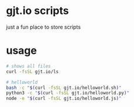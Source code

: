 # gjt.io scripts

just a fun place to store scripts

# usage

```bash
# shows all files
curl -fsSL gjt.io/ls

# helloworld
bash -c "$(curl -fsSL gjt.io/helloworld.sh)"
python3 -c "$(curl -fsSL gjt.io/helloworld.py)"
node -e "$(curl -fsSL gjt.io/helloworld.js)"
```
